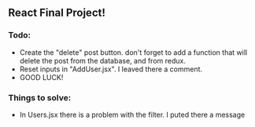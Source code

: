 ## React Final Project!


### Todo:
- Create the "delete" post button. don't forget to add a function that will delete the post from the database, and from redux.
- Reset inputs in "AddUser.jsx". I leaved there a comment.
- GOOD LUCK!

### Things to solve:
- In Users.jsx there is a problem with the filter. I puted there a message